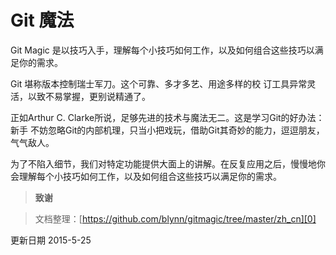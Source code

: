 # Git 魔法

Git Magic 是以技巧入手，理解每个小技巧如何工作，以及如何组合这些技巧以满足你的需求。

Git 堪称版本控制瑞士军刀。这个可靠、多才多艺、用途多样的校 订工具异常灵活，以致不易掌握，更别说精通了。

正如Arthur C. Clarke所说，足够先进的技术与魔法无二。这是学习Git的好办法：新手 不妨忽略Git的内部机理，只当小把戏玩，借助Git其奇妙的能力，逗逗朋友，气气敌人。

为了不陷入细节，我们对特定功能提供大面上的讲解。在反复应用之后，慢慢地你会理解每个小技巧如何工作，以及如何组合这些技巧以满足你的需求。

> **致谢**

> 文档整理：[https://github.com/blynn/gitmagic/tree/master/zh_cn][0]

更新日期  2015-5-25

[0]: https://github.com/blynn/gitmagic/tree/master/zh_cn